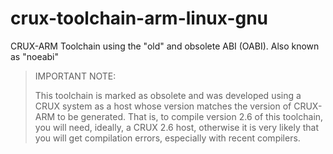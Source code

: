 # crux-toolchain-arm-linux-gnu

CRUX-ARM Toolchain using the "old" and obsolete ABI (OABI). Also known as "noeabi"

> IMPORTANT NOTE:
>
> This toolchain is marked as obsolete and was developed using a CRUX system as a host whose version matches the version of CRUX-ARM to be generated.
> That is, to compile version 2.6 of this toolchain, you will need, ideally, a CRUX 2.6 host, otherwise it is very likely that you will get compilation errors, especially with recent compilers.
